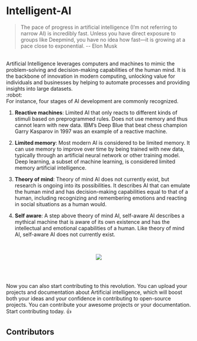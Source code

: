 # Intelligent-AI

>The pace of progress in artificial intelligence (I’m not referring to narrow AI) is incredibly fast. Unless you have direct exposure to groups like Deepmind, you have no idea how fast—it is growing at a pace close to exponential. -- Elon Musk

<br>
Artificial Intelligence leverages computers and machines to mimic the problem-solving and decision-making capabilities of the human mind. It is the backbone of innovation in modern computing, unlocking value for
individuals and businesses by helping to automate processes and providing insights into large datasets. 
<br>
:robot:
<br>
For instance, four stages of AI development are commonly recognized.

1) **Reactive machines**: Limited AI that only reacts to different kinds of stimuli based on preprogrammed rules. 
Does not use memory and thus cannot learn with new data. IBM’s Deep Blue that beat chess champion Garry 
Kasparov in 1997 was an example of a reactive machine.<br> 

2) **Limited memory**: Most modern AI is considered to be limited memory. It can use memory to improve over time 
by being trained with new data, typically through an artificial neural network or other training model. 
Deep learning, a subset of machine learning, is considered limited memory artificial intelligence.<br>

3) **Theory of mind**: Theory of mind AI does not currently exist, but research is ongoing into its possibilities. 
It describes AI that can emulate the human mind and has decision-making capabilities equal to that of a 
human, including recognizing and remembering emotions and reacting in social situations as a human would. <br>

4) **Self aware**: A step above theory of mind AI, self-aware AI describes a mythical machine that is aware of its own existence and has the intellectual and emotional capabilities of a human. Like theory of mind AI, self-aware AI does not currently exist.<br>
<br>

<p style="text-align: center"><img src="https://www.simplilearn.com/ice9/free_resources_article_thumb/Advantages_and_Disadvantages_of_artificial_intelligence.jpg"></p>
<br><br>

Now you can also start contributing to this revolution. You can upload your projects and documentation about Artificial intelligence, which will boost both your ideas and your confidence in contributing to open-source projects. You can contribute your awesome projects or your documentation. Start contributing today. :+1:

## Contributors

<!-- CONTRIBUTORS-LIST:START - Do not remove or modify this section -->
<!-- CONTRIBUTORS-LIST:END -->
